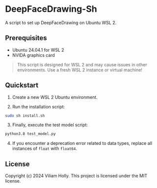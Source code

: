 # DeepFaceDrawing-Sh

A script to set up DeepFaceDrawing on Ubuntu WSL 2.

## Prerequisites

- Ubuntu 24.04.1 for WSL 2
- NVIDA graphics card

> This script is designed for WSL 2 and may cause issues in other environments. Use a fresh WSL 2 instance or virtual machine!

## Quickstart

1. Create a new WSL 2 Ubuntu environment.

2. Run the installation script:
```bash
sudo sh install.sh
```

3. Finally, execute the test model script:
```bash
python3.8 test_model.py
```

4. If you encounter a deprecation error related to data types, replace all instances of `float` with `float64`.

## License

Copyright (c) 2024 Viliam Holly. This project is licensed under the MIT license.
